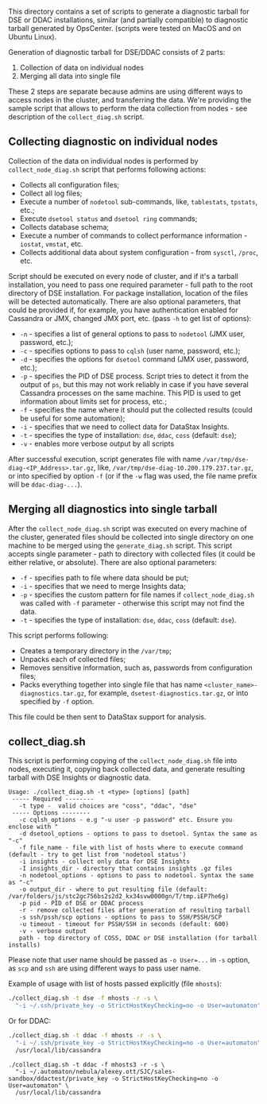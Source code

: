 This directory contains a set of scripts to generate a diagnostic tarball for DSE or DDAC
installations, similar (and partially compatible) to diagnostic tarball generated by
OpsCenter. (scripts were tested on MacOS and on Ubuntu Linux).

Generation of diagnostic tarball for DSE/DDAC consists of 2 parts:
1. Collection of data on individual nodes
2. Merging all data into single file

These 2 steps are separate because admins are using different ways to access nodes in the
cluster, and transferring the data. We're providing the sample script that allows to
perform the data collection from nodes - see description of the `collect_diag.sh` script.

## Collecting diagnostic on individual nodes

Collection of the data on individual nodes is performed by `collect_node_diag.sh` script
that performs following actions:
* Collects all configuration files;
* Collect all log files;
* Execute a number of `nodetool` sub-commands, like, `tablestats`, `tpstats`, etc.;
* Execute `dsetool status` and `dsetool ring` commands;
* Collects database schema;
* Execute a number of commands to collect performance information - `iostat`, `vmstat`, etc.
* Collects additional data about system configuration - from `sysctl`, `/proc`, etc.

Script should be executed on every node of cluster, and if it's a tarball installation,
you need to pass one required parameter - full path to the root directory of DSE
installation. For package installation, location of the files will be detected
automatically. There are also optional parameters, that could be provided if, for example,
you have authentication enabled for Cassandra or JMX, changed JMX port, etc. (pass `-h` to
get list of options):

* `-n` - specifies a list of general options to pass to `nodetool` (JMX user, password, etc.);
* `-c` - specifies options to pass to `cqlsh` (user name, password, etc.);
* `-d` - specifies the options for `dsetool` command (JMX user, password, etc.);
* `-p` - specifies the PID of DSE process.  Script tries to detect it from the output of
  `ps`, but this may not work reliably in case if you have several Cassandra processes on
  the same machine.  This PID is used to get information about limits set for process, etc.;
* `-f` - specifies the name where it should put the collected results (could be useful for
  some automation);
* `-i` - specifies that we need to collect data for DataStax Insights.
* `-t` - specifies the type of installation: `dse`, `ddac`, `coss` (default: `dse`);
* `-v` - enables more verbose output by all scripts

After successful execution, script generates file with name
`/var/tmp/dse-diag-<IP_Address>.tar.gz`, like, `/var/tmp/dse-diag-10.200.179.237.tar.gz`,
or into specified by option `-f` (or if the `-w` flag was used, the file name prefix will
be `ddac-diag-...`).

## Merging all diagnostics into single tarball

After the `collect_node_diag.sh` script was executed on every machine of the cluster,
generated files should be collected into single directory on one machine to be merged
using the `generate_diag.sh` script.  This script accepts single parameter - path to
directory with collected files (it could be either relative, or absolute).  There are also
optional parameters:

* `-f` - specifies path to file where data should be put;
* `-i` - specifies that we need to merge Insights data;
* `-p` - specifies the custom pattern for file names if `collect_node_diag.sh` was called
  with `-f` parameter - otherwise this script may not find the data.
* `-t` - specifies the type of installation: `dse`, `ddac`, `coss` (default: `dse`).

This script performs following:

* Creates a temporary directory in the `/var/tmp`;
* Unpacks each of collected files;
* Removes sensitive information, such as, passwords from configuration files;
* Packs everything together into single file that has name
  `<cluster_name>-diagnostics.tar.gz`, for example, `dsetest-diagnostics.tar.gz`, or into
  specified by `-f` option.

This file could be then sent to DataStax support for analysis.

## collect_diag.sh

This script is performing copying of the `collect_node_diag.sh` file into nodes, executing
it, copying back collected data, and generate resulting tarball with DSE Insights or
diagnostic data.

```
Usage: ./collect_diag.sh -t <type> [options] [path]
 ----- Required --------
   -t type -  valid choices are "coss", "ddac", "dse"
 ----- Options --------
   -c cqlsh_options - e.g "-u user -p password" etc. Ensure you enclose with "
   -d dsetool_options - options to pass to dsetool. Syntax the same as "-c"
   -f file_name - file with list of hosts where to execute command (default - try to get list from 'nodetool status')
   -i insights - collect only data for DSE Insights
   -I insights_dir - directory that contains insights .gz files
   -n nodetool_options - options to pass to nodetool. Syntax the same as "-c"
   -o output_dir - where to put resulting file (default: /var/folders/js/stc2gc756bs2s2d2_kx34svw0000gn/T/tmp.iEP7he6g)
   -p pid - PID of DSE or DDAC process
   -r - remove collected files after generation of resulting tarball
   -s ssh/pssh/scp options - options to pass to SSH/PSSH/SCP
   -u timeout - timeout for PSSH/SSH in seconds (default: 600)
   -v - verbose output
   path - top directory of COSS, DDAC or DSE installation (for tarball installs)
```

Please note that user name should be passed as `-o User=...` in `-s` option, as `scp` and
`ssh` are using different ways to pass user name.

Example of usage with list of hosts passed explicitly (file `mhosts`):

```sh
./collect_diag.sh -t dse -f mhosts -r -s \
  "-i ~/.ssh/private_key -o StrictHostKeyChecking=no -o User=automaton"
```

Or for DDAC:

```sh
./collect_diag.sh -t ddac -f mhosts -r -s \
  "-i ~/.ssh/private_key -o StrictHostKeyChecking=no -o User=automaton" \
  /usr/local/lib/cassandra
```

```
./collect_diag.sh -t ddac -f mhosts3 -r -s \
  "-i ~/.automaton/nebula/alexey.ott/SJC/sales-sandbox/ddactest/private_key -o StrictHostKeyChecking=no -o User=automaton" \
  /usr/local/lib/cassandra
```
